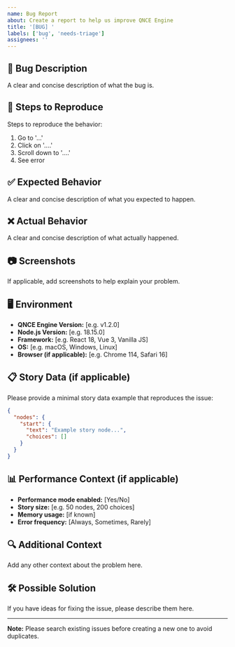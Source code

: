 ```yaml
---
name: Bug Report
about: Create a report to help us improve QNCE Engine
title: '[BUG] '
labels: ['bug', 'needs-triage']
assignees: ''
---
```


## 🐛 Bug Description
A clear and concise description of what the bug is.

## 🔄 Steps to Reproduce
Steps to reproduce the behavior:
1. Go to '...'
2. Click on '....'
3. Scroll down to '....'
4. See error

## ✅ Expected Behavior
A clear and concise description of what you expected to happen.

## ❌ Actual Behavior
A clear and concise description of what actually happened.

## 📷 Screenshots
If applicable, add screenshots to help explain your problem.

## 🖥️ Environment
- **QNCE Engine Version:** [e.g. v1.2.0]
- **Node.js Version:** [e.g. 18.15.0]
- **Framework:** [e.g. React 18, Vue 3, Vanilla JS]
- **OS:** [e.g. macOS, Windows, Linux]
- **Browser (if applicable):** [e.g. Chrome 114, Safari 16]

## 📋 Story Data (if applicable)
Please provide a minimal story data example that reproduces the issue:

```json
{
  "nodes": {
    "start": {
      "text": "Example story node...",
      "choices": []
    }
  }
}
```

## 📊 Performance Context (if applicable)
- **Performance mode enabled:** [Yes/No]
- **Story size:** [e.g. 50 nodes, 200 choices]
- **Memory usage:** [if known]
- **Error frequency:** [Always, Sometimes, Rarely]

## 🔍 Additional Context
Add any other context about the problem here.

## 🛠️ Possible Solution
If you have ideas for fixing the issue, please describe them here.

---

**Note:** Please search existing issues before creating a new one to avoid duplicates.
